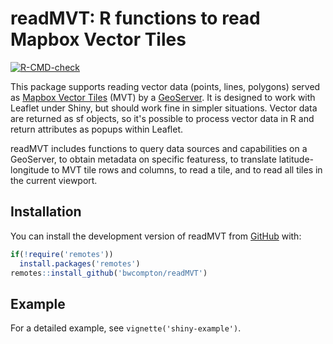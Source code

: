 # readMVT: R functions to read Mapbox Vector Tiles

<!-- badges: start -->
[![R-CMD-check](https://github.com/bwcompton/readMVT/actions/workflows/R-CMD-check.yaml/badge.svg)](https://github.com/bwcompton/readMVT/actions/workflows/R-CMD-check.yaml)
<!-- badges: end -->

This package supports reading vector data (points, lines, polygons) served as [Mapbox Vector Tiles](https://docs.mapbox.com/data/tilesets/guides/vector-tiles-introduction/) (MVT) by a 
[GeoServer](https://geoserver.org/). It is designed to work with Leaflet under Shiny, but should
work fine in simpler situations. Vector data are returned as sf objects, so it's possible to 
process vector data in R and return attributes as popups within Leaflet.

readMVT includes functions to query data sources and capabilities on 
a GeoServer, to obtain metadata on specific featuress, to translate latitude-longitude to MVT
tile rows and columns, to read a tile, and to read all tiles in the current viewport.

## Installation

You can install the development version of readMVT from [GitHub](https://github.com/) with:

``` r
if(!require('remotes'))
  install.packages('remotes') 
remotes::install_github('bwcompton/readMVT')
```

## Example

For a detailed example, see `vignette('shiny-example')`.
